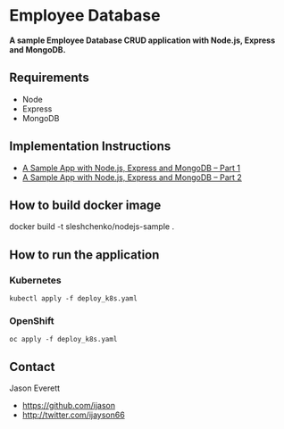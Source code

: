 Employee Database
=====================

**A sample Employee Database CRUD application with Node.js, Express and MongoDB.**

## Requirements

* Node
* Express
* MongoDB

## Implementation Instructions

* [A Sample App with Node.js, Express and MongoDB – Part 1](http://blog.ijasoneverett.com/2013/03/a-sample-app-with-node-js-express-and-mongodb-part-1/)
* [A Sample App with Node.js, Express and MongoDB – Part 2](http://blog.ijasoneverett.com/2013/04/a-sample-app-with-node-js-express-and-mongodb-part-2/)

## How to build docker image

docker build -t sleshchenko/nodejs-sample .

## How to run the application

### Kubernetes
```
kubectl apply -f deploy_k8s.yaml
```

### OpenShift
```
oc apply -f deploy_k8s.yaml
```

## Contact

Jason Everett

- https://github.com/ijason
- http://twitter.com/ijayson66
